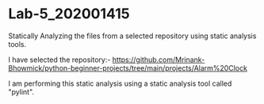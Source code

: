 # Lab-5_202001415
Statically Analyzing the files from a selected repository using static analysis tools.

I have selected the repository:- https://github.com/Mrinank-Bhowmick/python-beginner-projects/tree/main/projects/Alarm%20Clock

I am performing this static analysis using a static analysis tool called "pylint".
